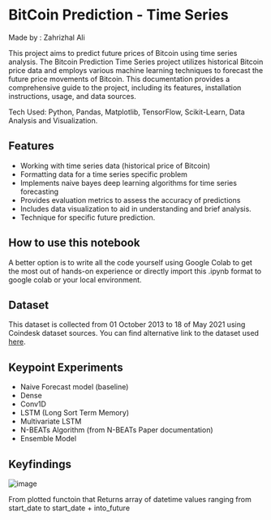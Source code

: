 # BitCoin Prediction - Time Series

Made by : Zahrizhal Ali

This project aims to predict future prices of Bitcoin using time series analysis. The Bitcoin Prediction Time Series project utilizes historical Bitcoin price data and employs various machine learning techniques to forecast the future price movements of Bitcoin. This documentation provides a comprehensive guide to the project, including its features, installation instructions, usage, and data sources. 

Tech Used: Python, Pandas, Matplotlib, TensorFlow, Scikit-Learn, Data Analysis and Visualization.

## Features
* Working with time series data (historical price of Bitcoin)
* Formatting data for a time series specific problem
* Implements naive bayes deep learning algorithms for time series forecasting
* Provides evaluation metrics to assess the accuracy of predictions
* Includes data visualization to aid in understanding and brief analysis.
* Technique for specific future prediction.

## How to use this notebook

A better option is to write all the code yourself using Google Colab to get the most out of hands-on experience or directly import this .ipynb format to google colab or your local environment.


## Dataset
This dataset is collected from 01 October 2013 to 18 of May 2021 using Coindesk dataset sources. You can find alternative link to the dataset used [here](https://raw.githubusercontent.com/mrdbourke/tensorflow-deep-learning/main/extras/BTC_USD_2013-10-01_2021-05-18-CoinDesk.csv).

## Keypoint Experiments
* Naive Forecast model (baseline)
* Dense 
* Conv1D
* LSTM (Long Sort Term Memory)
* Multivariate LSTM
* N-BEATs Algorithm (from N-BEATs Paper documentation)
* Ensemble Model

## Keyfindings

![image](https://github.com/ZahrizhalAli/BitCoin_TimeSeries_with_TensorFlow_Experiments/assets/58893316/722b5941-fee5-4f51-8d66-0e2af614bc94)

From plotted functoin that Returns array of datetime values ranging from start_date to start_date + into_future

